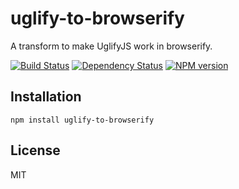 # uglify-to-browserify

A transform to make UglifyJS work in browserify.

[![Build Status](https://travis-ci.org/ForbesLindesay/uglify-to-browserify.png?branch=master)](https://travis-ci.org/ForbesLindesay/uglify-to-browserify)
[![Dependency Status](https://gemnasium.com/ForbesLindesay/uglify-to-browserify.png)](https://gemnasium.com/ForbesLindesay/uglify-to-browserify)
[![NPM version](https://badge.fury.io/js/uglify-to-browserify.png)](http://badge.fury.io/js/uglify-to-browserify)










<extoc></extoc>

## Installation

    npm install uglify-to-browserify

## License

  MIT